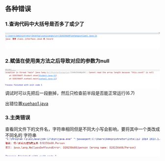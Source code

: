 ## 各种错误

### 1.查询代码中大括号是否多了或少了
![img.png](img.png)


### 2.赋值在使用类方法之后导致对应的参数为null
![img_1.png](img_1.png)
调试时可以先把后一段删掉，然后只检查前半段是否能正常运行(6.7)<p>
出错位置[xuehao1.java](..%2FD20230607%2Fxuehao1.java)

### 3.主类错误
查看同文件下的文件名，字符串相同但是不同大小写会影响，要将其中一个类改成不同名的
字符串
![img_3.png](img_3.png)